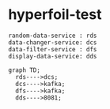 # hyperfoil-test

```
random-data-service : rds
data-changer-service: dcs
data-filter-service : dfs
display-data-service: dds
```

```mermaid
graph TD;
  rds---->dcs;
  dcs---->kafka;
  dfs---->kafka;
  dds---->8081;
```
